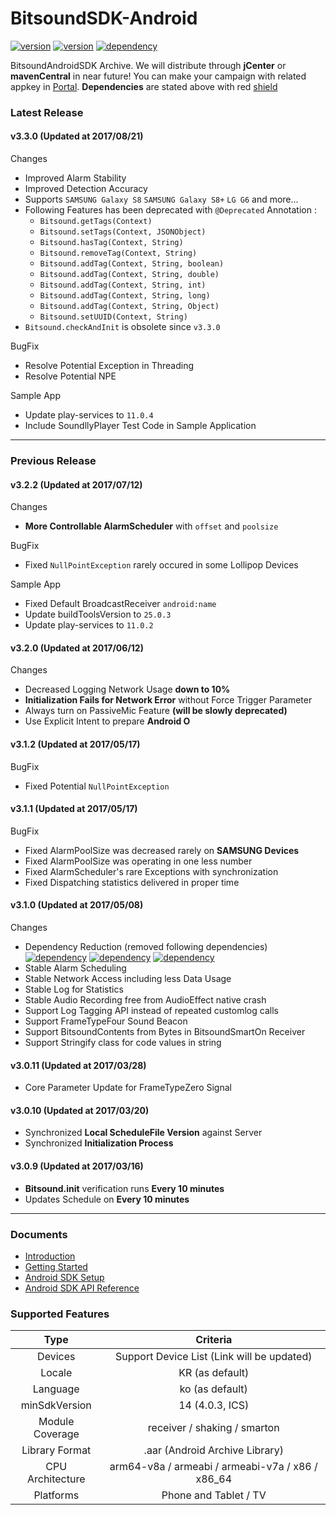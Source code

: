 # BitsoundSDK-Android

[![version](https://img.shields.io/badge/Bitsound-3.3.0-green.svg?style=flat-square)](#)
[![version](https://img.shields.io/badge/SoundllyPlayer-1.0.4-green.svg?style=flat-square)](#)
[![dependency](https://img.shields.io/badge/support--annotations-26.0.1-red.svg?style=flat-square)](#)

BitsoundAndroidSDK Archive. We will distribute through **jCenter** or **mavenCentral** in near future! You can make your campaign with related appkey in [Portal](https://portal.soundl.ly/login.html#/). **Dependencies** are stated above with red [shield](http://shields.io/)

### Latest Release

#### v3.3.0 (Updated at 2017/08/21)

Changes

- Improved Alarm Stability
- Improved Detection Accuracy
- Supports `SAMSUNG Galaxy S8` `SAMSUNG Galaxy S8+` `LG G6` and more...
- Following Features has been deprecated with `@Deprecated` Annotation :
  - `Bitsound.getTags(Context)`
  - `Bitsound.setTags(Context, JSONObject)`
  - `Bitsound.hasTag(Context, String)`
  - `Bitsound.removeTag(Context, String)`
  - `Bitsound.addTag(Context, String, boolean)`
  - `Bitsound.addTag(Context, String, double)`
  - `Bitsound.addTag(Context, String, int)`
  - `Bitsound.addTag(Context, String, long)`
  - `Bitsound.addTag(Context, String, Object)`
  - `Bitsound.setUUID(Context, String)`
- `Bitsound.checkAndInit` is obsolete since `v3.3.0`

BugFix

  - Resolve Potential Exception in Threading
  - Resolve Potential NPE

Sample App

- Update play-services to `11.0.4`
- Include SoundllyPlayer Test Code in Sample Application

---

### Previous Release

#### v3.2.2 (Updated at 2017/07/12)

Changes

- **More Controllable AlarmScheduler** with `offset` and `poolsize`

BugFix

- Fixed `NullPointException` rarely occured in some Lollipop Devices

Sample App

- Fixed Default BroadcastReceiver `android:name`
- Update buildToolsVersion to `25.0.3`
- Update play-services to `11.0.2`

#### v3.2.0 (Updated at 2017/06/12)

Changes

- Decreased Logging Network Usage **down to 10%**
- **Initialization Fails for Network Error** without Force Trigger Parameter
- Always turn on PassiveMic Feature **(will be slowly deprecated)**
- Use Explicit Intent to prepare **Android O**

#### v3.1.2 (Updated at 2017/05/17)

BugFix

- Fixed Potential `NullPointException`

#### v3.1.1 (Updated at 2017/05/17)

BugFix

- Fixed AlarmPoolSize was decreased rarely on **SAMSUNG Devices**
- Fixed AlarmPoolSize was operating in one less number
- Fixed AlarmScheduler's rare Exceptions with synchronization
- Fixed Dispatching statistics delivered in proper time

#### v3.1.0 (Updated at 2017/05/08)

Changes

- Dependency Reduction (removed following dependencies)  
  [![dependency](https://img.shields.io/badge/appcompat--v7-25.1.0-red.svg?style=flat-square)](#)
  [![dependency](https://img.shields.io/badge/play--services--base-10.0.1-red.svg?style=flat-square)](#)
  [![dependency](https://img.shields.io/badge/play--services--ads-10.0.1-red.svg?style=flat-square)](#)
- Stable Alarm Scheduling
- Stable Network Access including less Data Usage
- Stable Log for Statistics
- Stable Audio Recording free from AudioEffect native crash
- Support Log Tagging API instead of repeated customlog calls
- Support FrameTypeFour Sound Beacon
- Support BitsoundContents from Bytes in BitsoundSmartOn Receiver
- Support Stringify class for code values in string

#### v3.0.11 (Updated at 2017/03/28)

- Core Parameter Update for FrameTypeZero Signal

#### v3.0.10 (Updated at 2017/03/20)

- Synchronized **Local ScheduleFile Version** against Server
- Synchronized **Initialization Process**


#### v3.0.9 (Updated at 2017/03/16)

- **Bitsound.init** verification runs **Every 10 minutes**
- Updates Schedule on **Every 10 minutes**

---

### Documents

- [Introduction](https://docs.bitsound.io/v1.0/docs/introduction)
- [Getting Started](https://docs.bitsound.io/v1.0/docs/getting-started)
- [Android SDK Setup](https://docs.bitsound.io/v1.0/docs/android-sdk-setup)
- [Android SDK API Reference](https://docs.bitsound.io/v1.0/docs/android-sdk)

### Supported Features

**Type**|**Criteria**
:-----:|:-----:
Devices|Support Device List (Link will be updated)
Locale|KR (as default)
Language|ko (as default)
minSdkVersion|14 (4.0.3, ICS)
Module Coverage|receiver / shaking / smarton
Library Format|.aar (Android Archive Library)
CPU Architecture|arm64-v8a / armeabi / armeabi-v7a / x86 / x86\_64
Platforms|Phone and Tablet / TV

